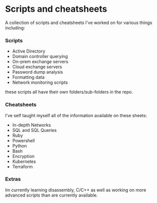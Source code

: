 # Scripts and cheatsheets

A collection of scripts and cheatsheets I've worked on for various things including:

### Scripts
 - Active Directory
 - Domain controller querying
 - On-prem exchange servers
 - Cloud exchange servers
 - Password dump analysis
 - Formatting data
 - Network monitoring scripts

these scripts all have their own folders/sub-folders in the repo.

### Cheatsheets
I've self taught myself all of the information available on these sheets:

 - In-depth Networks
 - SQL and SQL Queries
 - Ruby
 - Powershell
 - Python
 - Bash
 - Encryption
 - Kubernetes
 - Terraform

### Extras
Im currently learning disassembly, C/C++ as well as working on more advanced scripts than are currently available.